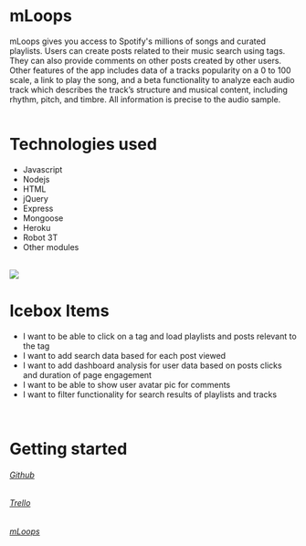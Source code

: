 <h1>mLoops</h1>
<p>mLoops gives you access to Spotify's millions of songs and curated playlists. Users can create posts related to their music search using tags. They can also provide comments on other posts created by other users. Other features of the app includes data of a tracks popularity on a 0 to 100 scale, a link to play the song, and a beta functionality to analyze each audio track which describes the track’s structure and musical content, including rhythm, pitch, and timbre. All information is precise to the audio sample.</p>

<img src="https://github.com/codecallogic/mLoops/blob/master/images/Screen%20Shot%202020-03-05%20at%2010.04.19%20PM.png?raw=true" alt="">

<h1>Technologies used</h1>
<p>
<ul>
<li>Javascript</li>
<li>Nodejs</li>
<li>HTML</li>
<li>jQuery</li>
<li>Express</li>
<li>Mongoose</li>
<li>Heroku</li>
<li>Robot 3T</li>
<li>Other modules</li>
</ul>
<br>
<img src="https://github.com/codecallogic/mLoops/blob/master/images/Screen%20Shot%202020-03-06%20at%2012.47.15%20AM.png?raw=true">
<br>
<h1>Icebox Items</h1>
<ul>
<li>I want to be able to click on a tag and load playlists and posts relevant to the tag</li>
<li>I want to add search data based for each post viewed</li>
<li>I want to add dashboard analysis for user data based on posts clicks and duration of page engagement</li>
<li>I want to be able to show user avatar pic for comments</li>
<li>I want to filter functionality for search results of playlists and tracks</li>
</ul>
<br>
</p>
<h1>Getting started</h1>
<h6><a href="https://github.com/codecallogic/mLoops" target="_blank" rel="noopener noreferrer">Github</a></h6>
<h6><a href="https://trello.com/b/sj6LlyXg/mloops" target="_blank" rel="noopener noreferrer">Trello</a></h6>
<h6><a href="https://mloops.herokuapp.com/" target="_blank" rel="noopener noreferrer">mLoops</a></h6>
